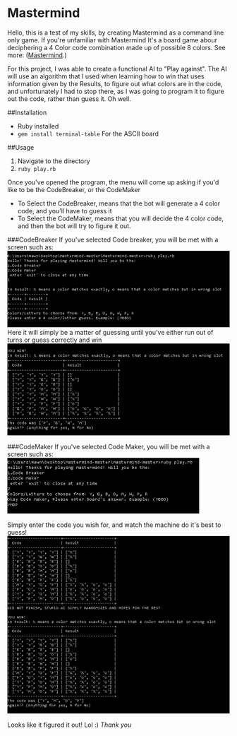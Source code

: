 # Mastermind
Hello, this is a test of my skills, by creating Mastermind as a command line only game. If you're unfamiliar with Mastermind
It's a board game abour deciphering a 4 Color code combination made up of possible 8 colors.
See more: ([Mastermind](https://en.wikipedia.org/wiki/Mastermind_(board_game) "Mastermind Wikipedia").)

For this project, I was able to create a functional AI to "Play against". The AI will use an algorithm that I used when learning
how to win that uses information given by the Results, to figure out what colors are in the code, and unfortunately I had to stop there, as I was going to program it to figure out the code, rather than guess it. Oh well. 

##Installation
* Ruby installed
* `gem install terminal-table` For the ASCII board

##Usage
1. Navigate to the directory
2. `ruby play.rb`

Once you've opened the program, the menu will come up asking if you'd like to be the CodeBreaker, or the CodeMaker

* To Select the CodeBreaker, means that the bot will generate a 4 color code, and you'll have to guess it
* To Select the CodeMaker, means that you will decide the 4 color code, and then the bot will try to figure it out.

###CodeBreaker
If you've selected Code breaker, you will be met with a screen such as: 
![Breaker Menu](https://raw.githubusercontent.com/Nawn/Mastermind/master/mastermind-breaker.PNG)
Here it will simply be a matter of guessing until you've either run out of turns or guess correctly and win
![Breaker Win](https://raw.githubusercontent.com/Nawn/Mastermind/master/mastermind-breaker-win.PNG)

###CodeMaker
If you've selected Code Maker, you will be met with a screen such as:
![Maker Menu](https://raw.githubusercontent.com/Nawn/Mastermind/master/mastermind-maker.PNG)

Simply enter the code you wish for, and watch the machine do it's best to guess!
![Maker Win](https://raw.githubusercontent.com/Nawn/Mastermind/master/mastermind-maker-end.PNG)

Looks like it figured it out! Lol :) 
*Thank you*
